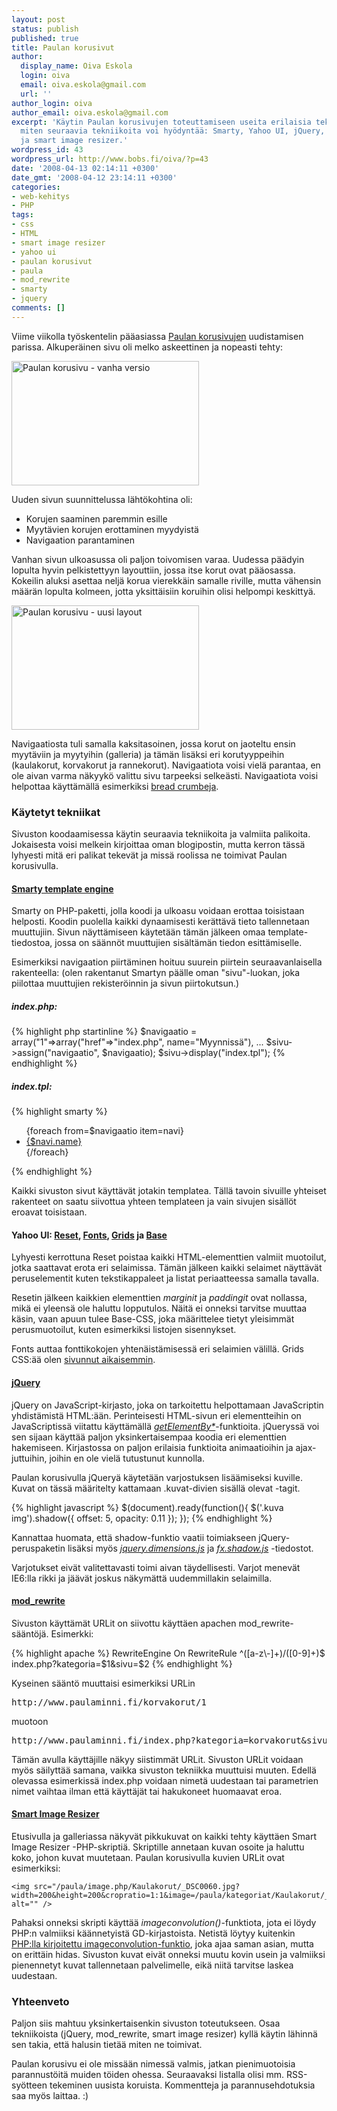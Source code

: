```yaml
---
layout: post
status: publish
published: true
title: Paulan korusivut
author:
  display_name: Oiva Eskola
  login: oiva
  email: oiva.eskola@gmail.com
  url: ''
author_login: oiva
author_email: oiva.eskola@gmail.com
excerpt: 'Käytin Paulan korusivujen toteuttamiseen useita erilaisia tekniikoita. Kerron
  miten seuraavia tekniikoita voi hyödyntää: Smarty, Yahoo UI, jQuery, mod_rewrite
  ja smart image resizer.'
wordpress_id: 43
wordpress_url: http://www.bobs.fi/oiva/?p=43
date: '2008-04-13 02:14:11 +0300'
date_gmt: '2008-04-12 23:14:11 +0300'
categories:
- web-kehitys
- PHP
tags:
- css
- HTML
- smart image resizer
- yahoo ui
- paulan korusivut
- paula
- mod_rewrite
- smarty
- jquery
comments: []
---
```

<p>Viime viikolla ty&ouml;skentelin p&auml;&auml;asiassa <a href="http://www.paulaminni.fi">Paulan korusivujen</a> uudistamisen parissa. Alkuper&auml;inen sivu oli melko askeettinen ja nopeasti tehty:</p>
<p><a href='{{ site.baseurl }}/images/2008/04/screenshot.jpg'><img src="{{ site.baseurl }}/images/2008/04/screenshot-300x199.jpg" alt="Paulan korusivu - vanha versio" title="Paulan korusivu - vanha versio" width="300" height="199" class="alignleft size-medium wp-image-44" /></a></p>
<p>Uuden sivun suunnittelussa l&auml;ht&ouml;kohtina oli:</p>
<ul>
<li>Korujen saaminen paremmin esille</li>
<li>Myyt&auml;vien korujen erottaminen myydyist&auml;</li>
<li>Navigaation parantaminen</li>
</ul>
<p>Vanhan sivun ulkoasussa oli paljon toivomisen varaa. Uudessa p&auml;&auml;dyin lopulta hyvin pelkistettyyn layouttiin, jossa itse korut ovat p&auml;&auml;osassa. Kokeilin aluksi asettaa nelj&auml; korua vierekk&auml;in samalle riville, mutta v&auml;hensin m&auml;&auml;r&auml;n lopulta kolmeen, jotta yksitt&auml;isiin koruihin olisi helpompi keskitty&auml;.</p>
<p><a href='{{ site.baseurl }}/images/2008/04/screenshot2.jpg'><img src="{{ site.baseurl }}/images/2008/04/screenshot2-300x199.jpg" alt="Paulan korusivu - uusi layout" title="Paulan korusivu" width="300" height="199" class="alignnone size-medium wp-image-45" /></a></p>
<p>Navigaatiosta tuli samalla kaksitasoinen, jossa korut on jaoteltu ensin myyt&auml;viin ja myytyihin (galleria) ja t&auml;m&auml;n lis&auml;ksi eri korutyyppeihin (kaulakorut, korvakorut ja rannekorut). Navigaatiota voisi viel&auml; parantaa, en ole aivan varma n&auml;kyyk&ouml; valittu sivu tarpeeksi selke&auml;sti. Navigaatiota voisi helpottaa k&auml;ytt&auml;m&auml;ll&auml; esimerkiksi <a href="http://en.wikipedia.org/wiki/Breadcrumb_(navigation)">bread crumbeja</a>.<br />
<a id="more"></a><a id="more-43"></a></p>
<h3>K&auml;ytetyt tekniikat</h3>
<p>Sivuston koodaamisessa k&auml;ytin seuraavia tekniikoita ja valmiita palikoita. Jokaisesta voisi melkein kirjoittaa oman blogipostin, mutta kerron t&auml;ss&auml; lyhyesti mit&auml; eri palikat tekev&auml;t ja miss&auml; roolissa ne toimivat Paulan korusivulla.</p>
<h4><a href="http://www.smarty.net/">Smarty template engine</a></h4>
<p>Smarty on PHP-paketti, jolla koodi ja ulkoasu voidaan erottaa toisistaan helposti. Koodin puolella kaikki dynaamisesti ker&auml;tt&auml;v&auml; tieto tallennetaan muuttujiin. Sivun n&auml;ytt&auml;miseen k&auml;ytet&auml;&auml;n t&auml;m&auml;n j&auml;lkeen omaa template-tiedostoa, jossa on s&auml;&auml;nn&ouml;t muuttujien sis&auml;lt&auml;m&auml;n tiedon esitt&auml;miselle. </p>
<p>Esimerkiksi navigaation piirt&auml;minen hoituu suurein piirtein seuraavanlaisella rakenteella: (olen rakentanut Smartyn p&auml;&auml;lle oman "sivu"-luokan, joka piilottaa muuttujien rekister&ouml;innin ja sivun piirtokutsun.)</p>
<h5>index.php:</h5>
{% highlight php startinline %}
$navigaatio = array("1"=>array("href"=>"index.php", name="Myynniss&auml;"),
                           ...
$sivu->assign("navigaatio", $navigaatio);
$sivu->display("index.tpl");
{% endhighlight %}
<h5>index.tpl:</h5>
{% highlight smarty %}
<ul id="navigaatio">
  {foreach from=$navigaatio item=navi}
    <li><a href="{$navi.href}">{$navi.name}</a></li>
  {/foreach}
</ul>
{% endhighlight %}
<p>Kaikki sivuston sivut k&auml;ytt&auml;v&auml;t jotakin templatea. T&auml;ll&auml; tavoin sivuille yhteiset rakenteet on saatu siivottua yhteen templateen ja vain sivujen sis&auml;ll&ouml;t eroavat toisistaan.</p>
<h4>Yahoo UI: <a href="http://developer.yahoo.com/yui/reset/">Reset</a>, <a href="http://developer.yahoo.com/yui/fonts/">Fonts</a>, <a href="http://developer.yahoo.com/yui/grids/">Grids</a> ja <a href="http://developer.yahoo.com/yui/base/">Base</a></h4>
<p>Lyhyesti kerrottuna Reset poistaa kaikki HTML-elementtien valmiit muotoilut, jotka saattavat erota eri selaimissa. T&auml;m&auml;n j&auml;lkeen kaikki selaimet n&auml;ytt&auml;v&auml;t peruselementit kuten tekstikappaleet ja listat periaatteessa samalla tavalla.</p>
<p>Resetin j&auml;lkeen kaikkien elementtien <em>marginit</em> ja <em>paddingit</em> ovat nollassa, mik&auml; ei yleens&auml; ole haluttu lopputulos. N&auml;it&auml; ei onneksi tarvitse muuttaa k&auml;sin, vaan apuun tulee Base-CSS, joka m&auml;&auml;rittelee tietyt yleisimm&auml;t perusmuotoilut, kuten esimerkiksi listojen sisennykset.</p>
<p>Fonts auttaa fonttikokojen yhten&auml;ist&auml;misess&auml; eri selaimien v&auml;lill&auml;. Grids CSS:&auml;&auml; olen <a href="http://www.bobs.fi/oiva/2007/12/18/yahoo-ui-grids-css-sommittelutyokalu/">sivunnut aikaisemmin</a>.</p>
<h4><a href="http://jquery.com/">jQuery</a></h4>
<p>jQuery on JavaScript-kirjasto, joka on tarkoitettu helpottamaan JavaScriptin yhdist&auml;mist&auml; HTML:&auml;&auml;n. Perinteisesti HTML-sivun eri elementteihin on JavaScriptiss&auml; viitattu k&auml;ytt&auml;m&auml;ll&auml; <em><a href="http://jacksleight.com/blog/2008/01/14/getelementsby/">getElementBy*</a></em>-funktioita. jQueryss&auml; voi sen sijaan k&auml;ytt&auml;&auml; paljon yksinkertaisempaa koodia eri elementtien hakemiseen. Kirjastossa on paljon erilaisia funktioita animaatioihin ja ajax-juttuihin, joihin en ole viel&auml; tutustunut kunnolla.</p>
<p>Paulan korusivulla jQuery&auml; k&auml;ytet&auml;&auml;n varjostuksen lis&auml;&auml;miseksi kuville. Kuvat on t&auml;ss&auml; m&auml;&auml;ritelty kattamaan .kuvat-divien sis&auml;ll&auml; olevat <img>-tagit.</p>
{% highlight javascript %}
$(document).ready(function(){
  $('.kuva img').shadow({
    offset: 5,
    opacity: 0.11
  });
});
{% endhighlight %}
<p>Kannattaa huomata, ett&auml; shadow-funktio vaatii toimiakseen jQuery-peruspaketin lis&auml;ksi my&ouml;s <em><a href="http://dev.jquery.com/view/trunk/plugins/dimensions/jquery.dimensions.js">jquery.dimensions.js</a></em> ja <em><a href="http://dev.jquery.com/view/trunk/fx/fx.shadow.js">fx.shadow.js</a></em> -tiedostot.</p>
<p>Varjotukset eiv&auml;t valitettavasti toimi aivan t&auml;ydellisesti. Varjot menev&auml;t IE6:lla rikki ja j&auml;&auml;v&auml;t joskus n&auml;kym&auml;tt&auml; uudemmillakin selaimilla.</p>
<h4><a href="http://wettone.com/code/clean-urls">mod_rewrite</a></h4>
<p>Sivuston k&auml;ytt&auml;m&auml;t URLit on siivottu k&auml;ytt&auml;en apachen mod_rewrite-s&auml;&auml;nt&ouml;j&auml;. Esimerkki:</p>
{% highlight apache %}
RewriteEngine On
RewriteRule ^([a-z\-]+)/([0-9]+)$ index.php?kategoria=$1&sivu=$2
{% endhighlight %}
<p>Kyseinen s&auml;&auml;nt&ouml; muuttaisi esimerkiksi URLin</p>
<pre>http://www.paulaminni.fi/korvakorut/1</pre>
<p>muotoon</p>
<pre>http://www.paulaminni.fi/index.php?kategoria=korvakorut&sivu=1</pre>
<p>T&auml;m&auml;n avulla k&auml;ytt&auml;jille n&auml;kyy siistimm&auml;t URLit. Sivuston URLit voidaan my&ouml;s s&auml;ilytt&auml;&auml; samana, vaikka sivuston tekniikka muuttuisi muuten. Edell&auml; olevassa esimerkiss&auml; index.php voidaan nimet&auml; uudestaan tai parametrien nimet vaihtaa ilman ett&auml; k&auml;ytt&auml;j&auml;t tai hakukoneet huomaavat eroa.</p>
<h4><a href="http://shiftingpixel.com/2008/03/03/smart-image-resizer/">Smart Image Resizer</a></h4>
<p>Etusivulla ja galleriassa n&auml;kyv&auml;t pikkukuvat on kaikki tehty k&auml;ytt&auml;en Smart Image Resizer -PHP-skripti&auml;. Skriptille annetaan kuvan osoite ja haluttu koko, johon kuvat muutetaan. Paulan korusivulla kuvien URLit ovat esimerkiksi:</p>
<pre><code>&lt;img src="/paula/image.php/Kaulakorut/_DSC0060.jpg?width=200&amp;height=200&amp;cropratio=1:1&amp;image=/paula/kategoriat/Kaulakorut/_DSC0060.jpg" alt="" /&gt;</code></pre>
<p>Pahaksi onneksi skripti k&auml;ytt&auml;&auml; <em>imageconvolution()</em>-funktiota, jota ei l&ouml;ydy PHP:n valmiiksi k&auml;&auml;nnetyist&auml; GD-kirjastoista. Netist&auml; l&ouml;ytyy kuitenkin <a href="http://mgccl.com/2007/03/02/simple-replication-of-imageconvolution-function">PHP:lla kirjoitettu imageconvolution-funktio</a>, joka ajaa saman asian, mutta on eritt&auml;in hidas. Sivuston kuvat eiv&auml;t onneksi muutu kovin usein ja valmiiksi pienennetyt kuvat tallennetaan palvelimelle, eik&auml; niit&auml; tarvitse laskea uudestaan.</p>
<h3>Yhteenveto</h3>
<p>Paljon siis mahtuu yksinkertaisenkin sivuston toteutukseen. Osaa tekniikoista (jQuery, mod_rewrite, smart image resizer) kyll&auml; k&auml;ytin l&auml;hinn&auml; sen takia, ett&auml; halusin tiet&auml;&auml; miten ne toimivat. </p>
<p>Paulan korusivu ei ole miss&auml;&auml;n nimess&auml; valmis, jatkan pienimuotoisia parannust&ouml;it&auml; muiden t&ouml;iden ohessa. Seuraavaksi listalla olisi mm. RSS-sy&ouml;tteen tekeminen uusista koruista. Kommentteja ja parannusehdotuksia saa my&ouml;s laittaa. :)</p>
